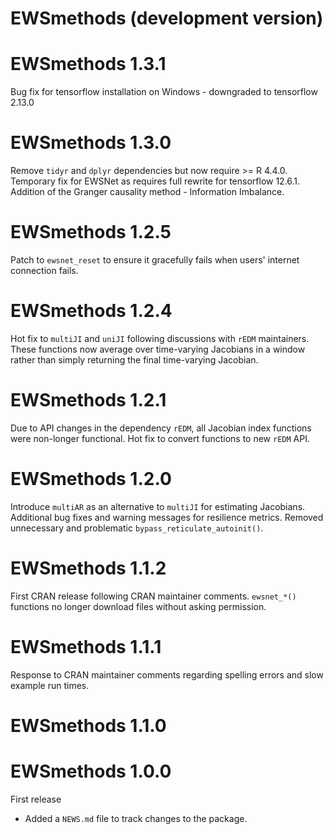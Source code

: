 # EWSmethods (development version)

# EWSmethods 1.3.1
Bug fix for tensorflow installation on Windows - downgraded to tensorflow 2.13.0

# EWSmethods 1.3.0
Remove `tidyr` and `dplyr` dependencies but now require >= R 4.4.0. Temporary fix for EWSNet as requires full rewrite for tensorflow 12.6.1. Addition of the Granger causality method - Information Imbalance.

# EWSmethods 1.2.5
Patch to `ewsnet_reset` to ensure it gracefully fails when users' internet connection fails.

# EWSmethods 1.2.4
Hot fix to `multiJI` and `uniJI` following discussions with `rEDM` maintainers. These functions now average over time-varying Jacobians in a window rather than simply returning the final time-varying Jacobian.

# EWSmethods 1.2.1
Due to API changes in the dependency `rEDM`, all Jacobian index functions were non-longer functional. Hot fix to convert functions to new `rEDM` API.

# EWSmethods 1.2.0
Introduce `multiAR` as an alternative to `multiJI` for estimating Jacobians. Additional bug fixes and warning messages for resilience metrics. Removed unnecessary and problematic `bypass_reticulate_autoinit()`.

# EWSmethods 1.1.2
First CRAN release following CRAN maintainer comments. `ewsnet_*()` functions no longer download files without asking permission.

# EWSmethods 1.1.1
Response to CRAN maintainer comments regarding spelling errors and slow example run times.

# EWSmethods 1.1.0

# EWSmethods 1.0.0
First release 

* Added a `NEWS.md` file to track changes to the package.
